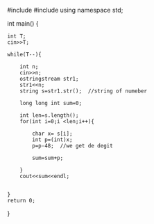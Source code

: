 #include <iostream>
#include <sstream>
using namespace std;

int main()
{
    
    int T;
    cin>>T;
    
    while(T--){
        
        int n;
        cin>>n;
        ostringstream str1;
        str1<<n;
        string s=str1.str();  //string of numeber
        
        long long int sum=0;
        
        int len=s.length();
        for(int i=0;i <len;i++){
            
            char x= s[i];
            int p=(int)x;
            p=p-48;  //we get de degit
            
            sum=sum+p; 
            
        }
        cout<<sum<<endl;
        
        
    }
    return 0;
}
